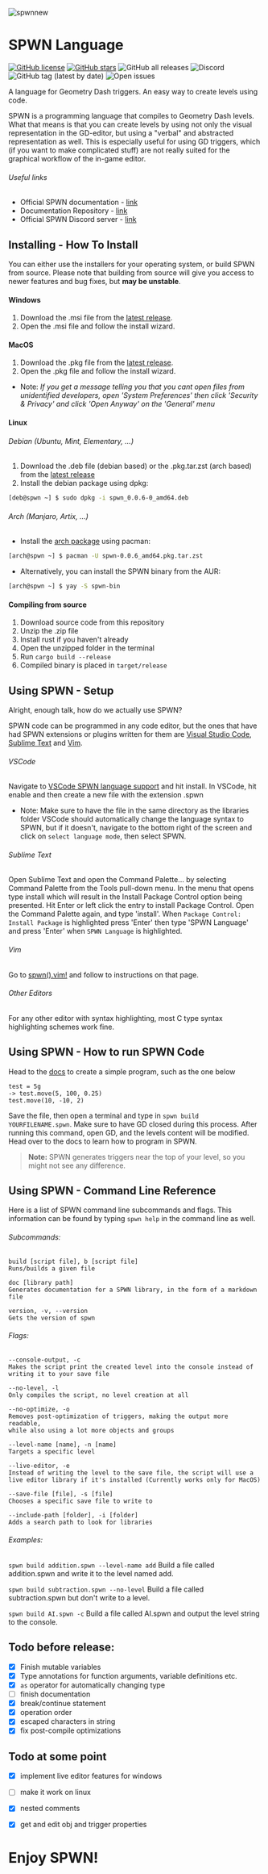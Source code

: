 ![spwnnew](https://user-images.githubusercontent.com/85206419/127884996-92251ba7-4c28-4bf0-bb40-d363d5e31ccb.png)



# SPWN Language

<a href="https://github.com/Spu7Nix/SPWN-language/blob/master/LICENSE"><img alt="GitHub license" src="https://img.shields.io/github/license/Spu7Nix/SPWN-language"></a> <a href="https://github.com/Spu7Nix/SPWN-language/stargazers"><img alt="GitHub stars" src="https://img.shields.io/github/stars/Spu7Nix/SPWN-language"></a> <img alt="GitHub all releases" src="https://img.shields.io/github/downloads/spu7nix/SPWN-language/total"> <img alt="Discord" src="https://img.shields.io/discord/791323294301290546?label=Discord%20Chat"> <img alt="GitHub tag (latest by date)" src="https://img.shields.io/github/v/tag/spu7nix/spwn-language?label=Version"> <img alt="Open issues" src="https://shields.io/github/issues/Spu7nix/SPWN-language">

A language for Geometry Dash triggers. An easy way to create levels using code.

SPWN is a programming language that compiles to Geometry Dash levels. What that means is that you can create levels by using not only the visual representation in the GD-editor, but using a "verbal" and abstracted representation as well. This is especially useful for using GD triggers, which (if you want to make complicated stuff) are not really suited for the graphical workflow of the in-game editor.

###### Useful links

 - Official SPWN documentation - [link](https://spu7nix.net/spwn/#/)
 - Documentation Repository - [link](https://github.com/Spu7Nix/spwn_docs)
 - Official SPWN Discord server - [link](https://discord.gg/qKZAhKXqgw)

## Installing - How To Install

You can either use the installers for your operating system, or build SPWN from source. Please note that building from source will give you access to newer features and bug fixes, but **may be unstable**.

#### Windows
1. Download the .msi file from the [latest release](https://github.com/Spu7Nix/SPWN-language/releases).
2. Open the .msi file and follow the install wizard.

#### MacOS
1. Download the .pkg file from the [latest release](https://github.com/Spu7Nix/SPWN-language/releases).
2. Open the .pkg file and follow the install wizard.

 - Note: *If you get a message telling you that you cant open files from unidentified developers, open 'System Preferences' then click 'Security & Privacy' and click 'Open Anyway' on the 'General' menu*

#### Linux

###### Debian (Ubuntu, Mint, Elementary, ...)
1. Download the .deb file (debian based) or the .pkg.tar.zst (arch based) from the [latest release](https://github.com/Spu7Nix/SPWN-language/releases)
2. Install the debian package using dpkg:

```sh
[deb@spwn ~] $ sudo dpkg -i spwn_0.0.6-0_amd64.deb
```
###### Arch (Manjaro, Artix, ...)
- Install the [arch package](https://github.com/Spu7Nix/SPWN-language/releases) using pacman:

```sh
[arch@spwn ~] $ pacman -U spwn-0.0.6_amd64.pkg.tar.zst
```
- Alternatively, you can install the SPWN binary from the AUR:

```sh
[arch@spwn ~] $ yay -S spwn-bin
```

#### Compiling from source
1. Download source code from this repository
2. Unzip the .zip file
3. Install rust if you haven't already
4. Open the unzipped folder in the terminal
5. Run `cargo build --release`
6. Compiled binary is placed in `target/release`

## Using SPWN - Setup

Alright, enough talk, how do we actually use SPWN?

SPWN code can be programmed in any code editor, but the ones that have had SPWN extensions or plugins written for them are [Visual Studio Code](https://code.visualstudio.com/), [Sublime Text](https://www.sublimetext.com/) and [Vim](https://www.vim.org/).

###### VSCode
Navigate to [VSCode SPWN language support](https://marketplace.visualstudio.com/items?itemName=Spu7Nix.spwn-language-support) and hit install. In VSCode, hit enable and then create a new file with the extension .spwn
- Note: Make sure to have the file in the same directory as the libraries folder
VSCode should automatically change the language syntax to SPWN, but if it doesn't, navigate to the bottom right of the screen and click on `select language mode`, then select SPWN.

###### Sublime Text
Open Sublime Text and open the Command Palette... by selecting Command Palette from the Tools pull-down menu. In the menu that opens type install which will result in the Install Package Control option being presented. Hit Enter or left click the entry to install Package Control. Open the Command Palette again, and type 'install'. When `Package Control: Install Package` is highlighted press 'Enter' then type 'SPWN Language' and press 'Enter' when `SPWN Language` is highlighted.

###### Vim
Go to [spwn().vim!](https://gitlab.com/verticallity/spwn-viml) and follow to instructions on that page.

###### Other Editors
For any other editor with syntax highlighting, most C type syntax highlighting schemes work fine.

## Using SPWN - How to run SPWN Code
Head to the [docs](https://spu7nix.net/spwn/#/) to create a simple program, such as the one below
```
test = 5g
-> test.move(5, 100, 0.25)
test.move(10, -10, 2)
```

Save the file, then open a terminal and type in `spwn build YOURFILENAME.spwn`. Make sure to have GD closed during this process. After running this command, open GD, and the levels content will be modified. Head over to the docs to learn how to program in SPWN.

> **Note:** SPWN generates triggers near the top of your level, so you might not see any difference.

## Using SPWN - Command Line Reference

Here is a list of SPWN command line subcommands and flags. This information can be found by typing `spwn help` in the command line as well.

###### Subcommands:

    build [script file], b [script file]
    Runs/builds a given file

    doc [library path]
    Generates documentation for a SPWN library, in the form of a markdown file

    version, -v, --version
    Gets the version of spwn

###### Flags:
    --console-output, -c
    Makes the script print the created level into the console instead of
    writing it to your save file

    --no-level, -l
    Only compiles the script, no level creation at all

    --no-optimize, -o
    Removes post-optimization of triggers, making the output more readable,
    while also using a lot more objects and groups

    --level-name [name], -n [name]
    Targets a specific level

    --live-editor, -e
    Instead of writing the level to the save file, the script will use a
    live editor library if it's installed (Currently works only for MacOS)

    --save-file [file], -s [file]
    Chooses a specific save file to write to

    --include-path [folder], -i [folder]
    Adds a search path to look for libraries

###### Examples:

`spwn build addition.spwn --level-name add`
Build a file called addition.spwn and write it to the level named add.

`spwn build subtraction.spwn --no-level`
Build a file called subtraction.spwn but don't write to a level.

`spwn build AI.spwn -c`
Build a file called AI.spwn and output the level string to the console.

## Todo before release:

- [x] Finish mutable variables
- [x] Type annotations for function arguments, variable definitions etc.
- [x] `as` operator for automatically changing type
- [ ] finish documentation
- [x] break/continue statement
- [x] operation order
- [x] escaped characters in string
- [x] fix post-compile optimizations

## Todo at some point

- [x] implement live editor features for windows
- [ ] make it work on linux
- [x] nested comments
- [x] get and edit obj and trigger properties



# Enjoy SPWN!
